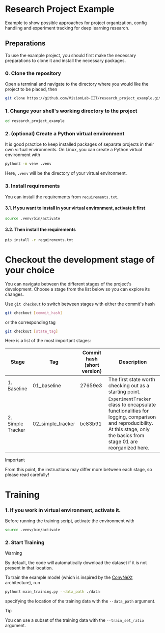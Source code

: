 # Research Project Example
Example to show possible approaches for project organization, config handling and experiment tracking for deep learning research.

## Preparations
To use the example project, you should first make the necessary preparations to clone it and install the necessary packages.

### 0. Clone the repository
Open a terminal and navigate to the directory where you would like the project to be placed, then
```bash
git clone https://github.com/VisionLab-IIT/research_project_example.git
```
### 1. Change your shell's working directory to the project
```bash
cd research_project_example
```

### 2. (optional) Create a Python virtual environment
It is good practice to keep installed packages of separate projects in their own virtual environments. On Linux, you can create a Python virtual environment with
```bash
python3 -m venv .venv
```
Here, `.venv` will be the directory of your virtual environment. 

### 3. Install requirements
You can install the requirements from `requirements.txt`.

#### 3.1. If you want to install in your virtual environment, activate it first
```bash
source .venv/bin/activate
```
#### 3.2. Then install the requirements
```bash
pip install -r requirements.txt
```

# Checkout the development stage of your choice
You can navigate between the different stages of the project's development. Choose a stage from the list below so you can explore its changes.

Use `git checkout` to switch between stages with either the commit's hash
```bash
git checkout [commit_hash]
```
or the corresponding tag
```bash
git checkout [state_tag]
```

Here is a list of the most important stages:

| Stage | Tag | Commit hash (short version) | Description |
|-------|---------------------|------|--------|
| 1. Baseline | 01_baseline | 27659e3 | The first state worth checking out as a starting point. |
| 2. Simple Tracker | 02_simple_tracker | bc83b91 | `ExperimentTracker` class to encapsulate functionalities for logging, comparison and reproducibility. <br>At this stage, only the basics from stage 01 are reorganized here. |

> [!IMPORTANT]
> From this point, the instructions may differ more between each stage, so please read carefully!
# Training

### 1. If you work in virtual environment, activate it.
Before running the training script, activate the environment with
```bash
source .venv/bin/activate
```

### 2. Start Training
> [!WARNING]
> By default, the code will automatically download the dataset if it is not present in that location.

To train the example model (which is inspired by the [ConvNeXt](https://openaccess.thecvf.com/content/CVPR2022/papers/Liu_A_ConvNet_for_the_2020s_CVPR_2022_paper.pdf) architecture), run
```bash
python3 main_training.py --data_path ./data
```
specifying the location of the training data with the `--data_path` argument. 
> [!TIP]
> You can use a subset of the training data with the `--train_set_ratio` argument.